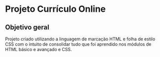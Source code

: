 # Projeto Currículo Online

## Objetivo geral

Projeto criado utilizando a linguagem de marcação HTML e folha de estilo CSS com o intuito de consolidar tudo que foi aprendido nos módulos de HTML básico e avançado e CSS.
